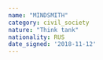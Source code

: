 ```yaml
---
name: "MINDSMITH"
category: civil_society
nature: "Think tank"
nationality: RUS
date_signed: '2018-11-12'
---
```

    
